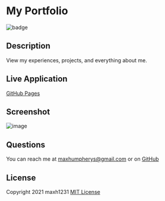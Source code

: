   # My Portfolio
  ![badge](https://img.shields.io/badge/license-MIT-blue)

  ## Description
  View my experiences, projects, and everything about me. 

  ## Live Application
  [GitHub Pages](https://maxh1231.github.io/portfolio-v2/)
  
  ## Screenshot
  ![image](https://user-images.githubusercontent.com/41771785/184423695-5722efdf-1368-43bc-8daf-b3dc1ad7fe5a.png)

  ## Questions 
  You can reach me at maxhumpherys@gmail.com or on [GitHub](https://github.com/maxh1231)

  ## License
  
Copyright 2021 maxh1231
[MIT License](https://opensource.org/licenses/MIT)
